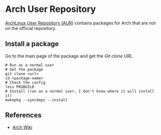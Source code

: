 # Arch User Repository

[ArchLinux User Repository (AUR)][aur-home] contains packages for Arch that are
not on the official repository.

## Install a package

Go to the main page of the package and get the _Git clone URL_.

```
# Run as a normal user
# Get the package
git clone <url>
cd <package-name>
# Check the config
less PKGBUILD
# Install (run as a normal user, I don't know where it will install it)
makepkg --syncdeps --install
```

## References

- [Arch Wiki][arch-wiki-aur]


[aur-home]: https://aur.archlinux.org/arch-user-repository.md
[arch-wiki-aur]: https://wiki.archlinux.org/index.php/Arch_User_Repository#Installing_packages
